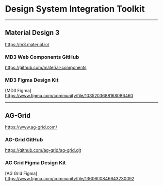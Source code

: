 # Design System Integration Toolkit

---

## Material Design 3

https://m3.material.io/

### MD3 Web Components GitHub

https://github.com/material-components

### MD3 Figma Design Kit

[MD3 Figma] https://www.figma.com/community/file/1035203688168086460

---

## AG-Grid

https://www.ag-grid.com/

### AG-Grid GitHub

https://github.com/ag-grid/ag-grid.git

### AG Grid Figma Design Kit

[AG Grid Figma] https://www.figma.com/community/file/1360600846643230092

